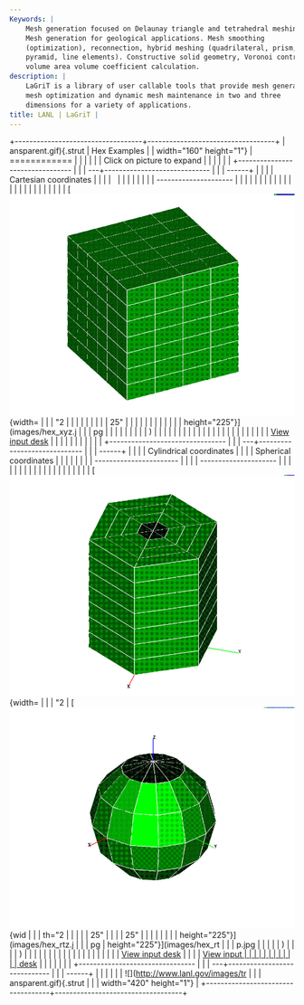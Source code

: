 ```yaml
---
Keywords: |
    Mesh generation focused on Delaunay triangle and tetrahedral meshing.
    Mesh generation for geological applications. Mesh smoothing
    (optimization), reconnection, hybrid meshing (quadrilateral, prism,
    pyramid, line elements). Constructive solid geometry, Voronoi control
    volume area volume coefficient calculation.
description: |
    LaGriT is a library of user callable tools that provide mesh generation,
    mesh optimization and dynamic mesh maintenance in two and three
    dimensions for a variety of applications.
title: LANL | LaGriT |
---
```


<div id="content-org">

+-----------------------------------+-----------------------------------+
| ansparent.gif){.strut             | Hex Examples                      |
| width="160" height="1"}           | ============                      |
|                                   |                                   |
|                                   | Click on picture to expand        |
|                                   |                                   |
|                                   | +-------------------------------- |
|                                   | ---+----------------------------- |
|                                   | ------+                           |
|                                   | | Cartesian coordinates           |
|                                   |    |                              |
|                                   |       |                           |
|                                   | | ---------------------           |
|                                   |    |                              |
|                                   |       |                           |
|                                   | |                                 |
|                                   |    |                              |
|                                   |       |                           |
|                                   | | [![](images/hex_xyz.jpg){width= |
|                                   | "2 |                              |
|                                   |       |                           |
|                                   | | 25"                             |
|                                   |    |                              |
|                                   |       |                           |
|                                   | | height="225"}](images/hex_xyz.j |
|                                   | pg |                              |
|                                   |       |                           |
|                                   | | )                               |
|                                   |    |                              |
|                                   |       |                           |
|                                   | |                                 |
|                                   |    |                              |
|                                   |       |                           |
|                                   | | [View input desk](hex1.html)    |
|                                   |    |                              |
|                                   |       |                           |
|                                   | +-------------------------------- |
|                                   | ---+----------------------------- |
|                                   | ------+                           |
|                                   | | Cylindrical coordinates         |
|                                   |    | Spherical coordinates        |
|                                   |       |                           |
|                                   | | -----------------------         |
|                                   |    | ---------------------        |
|                                   |       |                           |
|                                   | |                                 |
|                                   |    |                              |
|                                   |       |                           |
|                                   | | [![](images/hex_rtz.jpg){width= |
|                                   | "2 | [![](images/hex_rtp.jpg){wid |
|                                   | th="2 |                           |
|                                   | | 25"                             |
|                                   |    | 25"                          |
|                                   |       |                           |
|                                   | | height="225"}](images/hex_rtz.j |
|                                   | pg | height="225"}](images/hex_rt |
|                                   | p.jpg |                           |
|                                   | | )                               |
|                                   |    | )                            |
|                                   |       |                           |
|                                   | |                                 |
|                                   |    |                              |
|                                   |       |                           |
|                                   | | [View input desk](hex2.html)    |
|                                   |    | [View input                  |
|                                   |       |                           |
|                                   | |                                 |
|                                   |    | desk](images/hex_rtp.jpg)    |
|                                   |       |                           |
|                                   | +-------------------------------- |
|                                   | ---+----------------------------- |
|                                   | ------+                           |
|                                   |                                   |
|                                   | ![](http://www.lanl.gov/images/tr |
|                                   | ansparent.gif){.strut             |
|                                   | width="420" height="1"}           |
+-----------------------------------+-----------------------------------+

</div>
